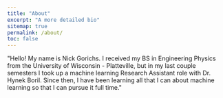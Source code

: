 ```yaml
---
title: "About"
excerpt: "A more detailed bio"
sitemap: true
permalink: /about/
toc: false
---
```


"Hello! My name is Nick Gorichs. I received my BS in Engineering Physics from the University of Wisconsin - Platteville, but in my last couple semesters I took up a machine learning Research Assistant role with Dr. Hynek Boril. Since then, I have been learning all that I can about machine learning so that I can pursue it full time."
